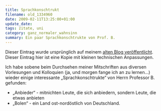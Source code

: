 ```yaml
---
title: Sprachkonschtrukt
filename: old_1334960
date: 2009-02-11T13:25:00+01:00
update_date:
tags: zitate, uni
category: ganz_normaler_wahnsinn
summary: Ein paar Sprachkonschtrukte von Prof. B.
---
```

Dieser Eintrag wurde ursprünglich auf meinem [alten Blog veröffentlicht](https://stu.blogger.de/stories/1334960/). Dieser Eintrag hier ist eine Kopie mit kleinen technischen Anpassungen.

Ich habe sobene beim Durchsehen meiner Mitschriften aus diversen Vorlesungen und Kolloquien (ja, und morgen fange ich an zu lernen…) wieder einige interessante „Sprachkonschtrukte“ von Herrn Professor B. gefunden:

- „Anbieder“ - mitnichten Leute, die sich anbiedern, sondern Leute, die etwas anbieten
- „Bolen“ - ein Land ost-nordöstlich von Deutschland.
